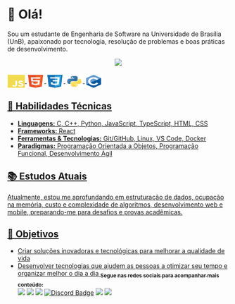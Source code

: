 # 👋 Olá!

Sou um estudante de Engenharia de Software na Universidade de Brasília (UnB), apaixonado por tecnologia, resolução de problemas e boas práticas de desenvolvimento.

<div align="center">
  <a href="https://github.com/Kauan-F20">
  <img height="180em" src="https://github-readme-stats.vercel.app/api?username=Kauan-F20&show_icons=true&theme=ocean_dark&include_all_commits=true&count_private=true"/>
</div>  
<div style="display: inline_block"><br>
  <img align="center" alt="Js" height="30" width="40" src="https://raw.githubusercontent.com/devicons/devicon/master/icons/javascript/javascript-plain.svg">
  <img align="center" alt="HTML" height="30" width="40" src="https://raw.githubusercontent.com/devicons/devicon/master/icons/html5/html5-original.svg">
  <img align="center" alt="CSS" height="30" width="40" src="https://raw.githubusercontent.com/devicons/devicon/master/icons/css3/css3-original.svg">
  <img align="center" alt="Python" height="30" width="40" src="https://raw.githubusercontent.com/devicons/devicon/master/icons/python/python-original.svg">
  <img align="center" alt="C" height="30" width="40" src="https://raw.githubusercontent.com/devicons/devicon/master/icons/c/c-original.svg">
</div>

## 🚀 Habilidades Técnicas

- **Linguagens:** C, C++, Python, JavaScript, TypeScript, HTML, CSS
- **Frameworks:** React
- **Ferramentas & Tecnologias:** Git/GitHub, Linux, VS Code, Docker
- **Paradigmas:** Programação Orientada a Objetos, Programação Funcional, Desenvolvimento Ágil

## 📚 Estudos Atuais

Atualmente, estou me aprofundando em estruturação de dados, ocupação na memória, custo e complexidade de algoritmos, desenvolvimento web e mobile, preparando-me para desafios e provas acadêmicas.

## 🌱 Objetivos

- Criar soluções inovadoras e tecnológicas para melhorar a qualidade de vida
- Desenvolver tecnologias que ajudem as pessoas a otimizar seu tempo e organizar melhor o dia a dia
<sub> <strong>Segue nas redes sociais para acompanhar mais conteúdo: </strong> <br>
[<img src = "https://img.shields.io/badge/GitHub-100000?style=for-the-badge&logo=github&logoColor=white">](https://github.com/Kauan-F20)
[<img src = "https://img.shields.io/badge/Facebook-1877F2?style=for-the-badge&logo=facebook&logoColor=white">](https://www.facebook.com/share/1ANxAR8aTj/)
[<img src="https://img.shields.io/badge/linkedin-%230077B5.svg?&style=for-the-badge&logo=linkedin&logoColor=white" />](https://www.linkedin.com/in/kauan-felipe-lima-sousa-38a00733a?utm_source=share&utm_campaign=share_via&utm_content=profile&utm_medium=android_app)
[![Discord Badge](https://img.shields.io/badge/Discord-5865F2?style=for-the-badge&logo=discord&logoColor=white)](https://discord.gg/NbMQUPjHz7)
[<img src = "https://img.shields.io/badge/instagram-%23E4405F.svg?&style=for-the-badge&logo=instagram&logoColor=white">](https://www.instagram.com/k4uan.sousa?igsh=NzBqMG5wdWVvYTR4)
<a href = "mailto:kauan.felipe0020@gmail.com"><img src="https://img.shields.io/badge/-Gmail-%23333?style=for-the-badge&logo=gmail&logoColor=white" target="_blank"></a>
</sub>
